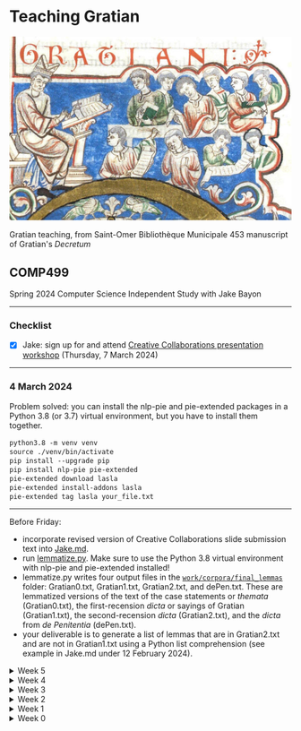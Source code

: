 # Teaching Gratian
![Gratian and his students](img/St-Omer.jpg)

Gratian teaching, from Saint-Omer Bibliothèque Municipale 453 manuscript of Gratian's *Decretum*
## COMP499
Spring 2024 Computer Science Independent Study with Jake Bayon

---
### Checklist
- [x] Jake: sign up for and attend [Creative Collaborations presentation workshop](https://www.sandiego.edu/events/detail.php?_focus=91693) (Thursday, 7 March 2024)

---
### 4 March 2024
Problem solved: you can install the nlp-pie and pie-extended packages in a Python 3.8 (or 3.7) virtual environment, but you have to install them together.
```
python3.8 -m venv venv
source ./venv/bin/activate
pip install --upgrade pip
pip install nlp-pie pie-extended
pie-extended download lasla
pie-extended install-addons lasla
pie-extended tag lasla your_file.txt
```
---
Before Friday:
+ incorporate revised version of Creative Collaborations slide submission text into [Jake.md](Jake.md).
+ run [lemmatize.py](work/lemmatize.py). Make sure to use the Python 3.8 virtual environment with nlp-pie and pie-extended installed!
+ lemmatize.py writes four output files in the [`work/corpora/final_lemmas`](work/corpora/final_lemmas/) folder: Gratian0.txt, Gratian1.txt, Gratian2.txt, and dePen.txt. These are lemmatized versions of the text of the case statements or *themata* (Gratian0.txt), the first-recension *dicta* or sayings of Gratian (Gratian1.txt), the second-recension *dicta* (Gratian2.txt), and the *dicta* from *de Penitentia* (dePen.txt).
+ your deliverable is to generate a list of lemmas that are in Gratian2.txt and are not in Gratian1.txt using a Python list comprehension (see example in Jake.md under 12 February 2024).

<details>

<summary>Week 5</summary>

### 26 February 2024
</details>

<details>
<summary>Week 4</summary>

### 19 February 2024
</details>

<details>
<summary>Week 3</summary>

### 12 February 2024
+ demo for Jake
---
Before next Monday:
+ Clone PIE from GitHub (`https://github.com/emanjavacas/pie.git`) and try to get it to work in a Python 3.12 virtual environment
+ Start writing the narrative sections for your Creative Collaborations presentation by answering the following questions:
  - Who was Gratian?
  - What is the *Decretum* and why is it important?
  - What is lemmatization and what can it tell us about the *Decretum*?
+ Keep track of your progess in a Markdown-format file
  - https://docs.github.com/en/get-started/writing-on-github/getting-started-with-writing-and-formatting-on-github/basic-writing-and-formatting-syntax
  - 
</details>

<details>
<summary>Week 2</summary>

### 5 February 2024
+ Dr (Rick) Olson confirmed that course code is COMP499  
`COMP 499` INDEPENDENT STUDY  
Units: 1-3 Repeatability: Yes (Can be repeated for Credit)  
Individual study including library or laboratory research or program writing. A written report is required. Project proposal must be submitted and approved prior to enrollment. May be repeated for credit.
+ Dr Stern and Dr Olson recommended a presentation at the [Creative Collaborations](https://www.sandiego.edu/ugresearch/students/creative-collaborations.php) Undergraduate Research Conference (CCURC) instead of a written report
+ Paul's proposal for the Seventeenth International Congress of Medieval Canon Law (ICMCL XVII) was accepted, so we will be working on lemmatization before regular expressions. See [this link](ICMCL.md) for the call for papers and proposal.
+ Introduction to lemmatization
  - "Humanum genus duobus regitur"
  - "humanus", "genus", "duo", "rego"
+ Install Python 3.8 and virtual environment  
`python3.8 -m venv pie`  
`cd pie`  
`source ./bin/activate`  
`pip install --upgrade pip`  
`pip install nlp-pie`  
`pip install pie-extended`  
`pie-extended download lasla`  
`pie-extended install-addons lasla`  
`pie-extended tag lasla your_file.txt`  
---
Before next Monday, watch:
+ Mike Kestemont, [Documentary: "Hildegard of Bingen: Authorship and Stylometry" \[HD\]](https://vimeo.com/70881172)  
(Be ready to turn down the volume at 3:12-3:32 and at 8:26-8:46)
</details>

<details>
<summary>Week 1</summary>

### 29 January 2024
+ Remember to bring HDMI adapter to every class meeting!
+ Install [Visual Studio Code](https://code.visualstudio.com/) or upgrade to the current version (1.86.0)
  - **Make sure that VSCode is *not* installed in the Downloads folder!**
  - In order for `Check for Updates...` to work, you have to open Terminal and enter either  
`xattr -dr com.apple.quarantine /Applications/Visual\ Studio\ Code.app` or  
`xattr -dr com.apple.quarantine ~/Applications/Visual\ Studio\ Code.app`  
on the command line depending on whether you installed VSCode in the system or user Applications folder.  
If you installed VSCode in the system Applications folder, you *may* have to enter this command first:  
`sudo chown $USER ~/Library/Caches/com.microsoft.VSCode.ShipIt`  
+ GitHub setup
  + ~~Create GitHub account: `jakebayon12`~~
  + **Enable two-factor authentication!**
  + ~~Create repository for COMP299: `Gratian`~~   
  `git clone git@github.com:jakebayon12/Gratian.git` or  
  `git clone https://github.com/jakebayon12/Gratian.git`  
  + ~~Share repository with `decretist`~~ (Paul's GitHub username. In the Middle Ages, a *decretist* was someone who studied Gratian's *Decretum*.)
+ What do you think of when you think of the Middle Ages?
+ Introductory activity: What do you know, or think you know, about the Middle Ages? Any source, e.g., other courses, fiction or non-fiction books, TV ("Game of Thrones"), movies ("Secret of Kells”), or video games is OK!
  - feudalism
  - castles
  - dragons (because Paul gave that as an example)
  - peasants
  - nobility
  - tension between science and religion
---
Before next Monday, read
+ Anders Winroth, [Gratian and His Book](Readings/Winroth%20-%20Gratian%20and%20His%20Book.pdf) and watch
+ Paul Evans, [The Medieval University & the Question of Education: Gratian's *Decretum* & the Dawn of the University](https://www.youtube.com/watch?v=x2KbkcjMLDM)
</details>

<details>
<summary>Week 0</summary>

### 1 December 2023
#### Syllabus
+ Introduction:
  - The scholarly problem: multiple recensions of Gratian's Decretum
+ Materials:
  - OCP-format e-text of the 1879 Friedberg edition of Gratian's Decretum
  - Decretum Gratiani, First recension, edition in progress (Anders Winroth)
  - Anders Winroth, The Making of Gratian's Decretum, Appendix: The contents of the first recension of Gratian's Decretum
+ Tools:
  - VS Code and XML Tools extension
  - Git and GitHub
+ Python Techniques:
  - Lemmatizing natural language text (Medieval Latin)
  - Using regular expressions
  - Recursive-descent parsing
  - Generating TEI P5 XML
+ Deliverables:
  - Parse OCP e-text of Friedberg edition
  - Use regular expressions to transform vulgate readings (Friedberg edition) into first recension readings (Winroth appendix)
  - Output result as TEI P5 XML e-text of the first-recension
  - Lemmatize vulgate (Friedberg) and first-recension (Winroth) texts
  - Isolate lemmas that appear in the vulgate (Friedberg) but not in the first-recension text of Gratian's Decretum
---
Before the start of the semester, read
+ Peter Landau, [Gratian and the *Decretum Gratiani*](Readings/Landau%20-%20Gratian%20and%20the%20Decretum%20Gratiani.pdf)
</details>
